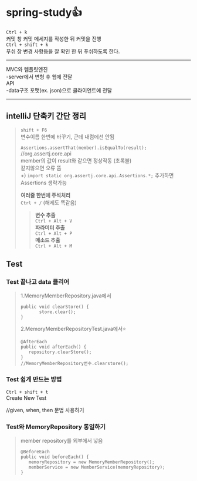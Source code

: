 # spring-study👍

`Ctrl + k`   
커밋 창
커밋 메세지를 작성한 뒤 커밋을 진행  
`Ctrl + shift + k`  
푸쉬 창
변경 사항등을 잘 확인 한 뒤 푸쉬하도록 한다.   

  *****  
MVC와 템플릿엔진  
-server에서 변형 후 웹에 전달  
API  
-data구조 포맷(ex. json)으로 클라이언트에 전달

  *****    
## intelliJ 단축키 간단 정리
>`shift + F6`  
>변수이름 한번에 바꾸기, 근데 내컴에선 안됨
>
>`Assertions.assertThat(member).isEqualTo(result);` //org.assertj.core.api  
>member의 값이 result와 같으면 정상작동 (초록불)  
>같지않으면 오류 뜸  
>+) `import static org.assertj.core.api.Assertions.*;` 추가하면 Assertions 생략가능  
>
>**여러줄 한번에 주석처리**  
>`Ctrl + /`  (해제도 똑같음)
>
>>**변수 추출**  
>>`Ctrl + Alt + V`  
>>**파라미터 추출**  
>>`Ctrl + Alt + P`  
>>**메소드 추출**  
>>`Ctrl + Alt + M`  


## Test
### Test 끝나고 data 클리어  
>1.MemoryMemberRepository.java에서  
>```
>public void clearStore() {
>        store.clear();
>}
>```  
>2.MemoryMemberRepositoryTest.java에서⭐
>```
>@AfterEach
>public void afterEach() {
>    repository.clearStore();
>}
>//MemoryMemberRepository변수.clearstore();
>```

### Test 쉽게 만드는 방법  
`Ctrl + shift + t`  
Create New Test  

//given, when, then 문법 사용하기  

### Test와 MemoryRepository 통일하기  
>member repository를 외부에서 넣음
>```
>@BeforeEach
>public void beforeEach() {
>    memoryRepository = new MemoryMemberRepository();
>    memberService = new MemberService(memoryRepository);
>}
>```
    
